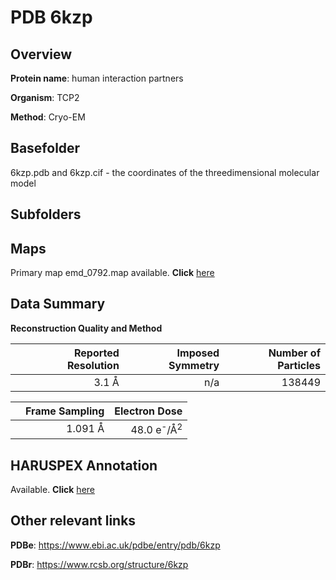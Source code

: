 # PDB 6kzp

## Overview

**Protein name**: human interaction partners

**Organism**: TCP2

**Method**: Cryo-EM

## Basefolder

6kzp.pdb and 6kzp.cif - the coordinates of the threedimensional molecular model

## Subfolders









## Maps

Primary map emd_0792.map available. **Click** [here](http://ftp.wwpdb.org/pub/emdb/structures/EMD-0792/map/) 

## Data Summary
**Reconstruction Quality and Method**

|   | Reported Resolution | Imposed Symmetry | Number of Particles |
|---|-------------:|----------------:|--------------:|
|   |3.1 Å|n/a|138449|

|   | Frame Sampling | Electron Dose |
|---|-------------:|----------------:|
|   |1.091 Å|48.0 e<sup>-</sup>/Å<sup>2</sup>|

## HARUSPEX Annotation

Available. **Click** [here](https://zenodo.org/record/3820239)

## Other relevant links 
**PDBe**:  https://www.ebi.ac.uk/pdbe/entry/pdb/6kzp
 
**PDBr**: https://www.rcsb.org/structure/6kzp 
